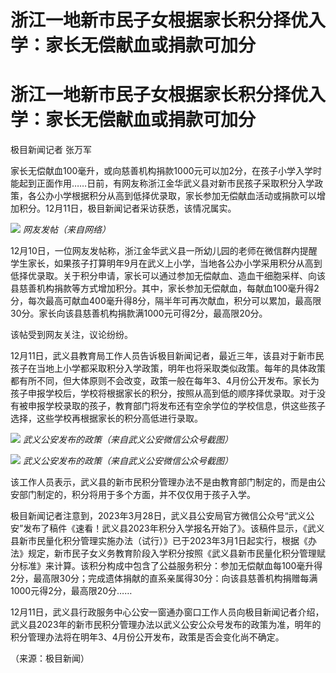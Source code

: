 # 浙江一地新市民子女根据家长积分择优入学：家长无偿献血或捐款可加分

# 浙江一地新市民子女根据家长积分择优入学：家长无偿献血或捐款可加分

极目新闻记者 张万军

家长无偿献血100毫升，或向慈善机构捐款1000元可以加2分，在孩子小学入学时能起到正面作用……日前，有网友称浙江金华武义县对新市民孩子采取积分入学政策，各公办小学根据积分从高到低择优录取，家长参加无偿献血活动或捐款可以增加积分。12月11日，极目新闻记者采访获悉，该情况属实。

![](https://inews.gtimg.com/om_bt/Om8ltkWzSuVWLdiDNMx1Fxhd88-DEhFEHk9Kz6YlECNXsAA/1000)
_网友发帖（来自网络）_

12月10日，一位网友发帖称，浙江金华武义县一所幼儿园的老师在微信群内提醒学生家长，如果孩子打算明年9月在武义上小学，当地各公办小学采用积分从高到低择优录取。关于积分申请，家长可以通过参加无偿献血、造血干细胞采样、向该县慈善机构捐款等方式增加积分。其中，家长参加无偿献血，每献血100毫升得2分，每次最高可献血400毫升得8分，隔半年可再次献血，积分可以累加，最高限30分。家长向该县慈善机构捐款满1000元可得2分，最高限20分。

该帖受到网友关注，议论纷纷。

12月11日，武义县教育局工作人员告诉极目新闻记者，最近三年，该县对于新市民孩子在当地上小学都采取积分入学政策，明年也将采取类似政策。每年的具体政策都有所不同，但大体原则不会改变，政策一般在每年3、4月份公开发布。家长为孩子申报学校后，学校将根据家长的积分，按照从高到低的顺序择优录取。对于没有被申报学校录取的孩子，教育部门将发布还有空余学位的学校信息，供这些孩子选择，这些学校再根据家长的积分高低进行录取。

![](https://inews.gtimg.com/om_bt/OLjwMENGzS3TofwZL7XvhToNVyyNmGWKThlVX5ZmD7Nj4AA/1000)
_武义公安发布的政策（来自武义公安微信公众号截图）_

![](https://inews.gtimg.com/om_bt/OCIbXQ0-lt_D2yzQ4Qk-1-zsfXa0NRNNoVwtypHuBr1OwAA/1000)
_武义公安发布的政策（来自武义公安微信公众号截图）_

该工作人员表示，武义县的新市民积分管理办法不是由教育部门制定的，而是由公安部门制定的，积分将用于多个方面，并不仅仅用于孩子入学。

极目新闻记者注意到，2023年3月28日，武义县公安局官方微信公众号“武义公安”发布了稿件《速看！武义县2023年积分入学报名开始了》。该稿件显示，《武义县新市民量化积分管理实施办法（试行）》已于2023年3月1日起实行，根据《办法》规定，新市民子女义务教育阶段入学积分按照《武义县新市民量化积分管理赋分标准》来计算。该积分构成中包含了公益服务积分：参加无偿献血每100毫升得2分，最高限30分；完成遗体捐献的直系亲属得30分：向该县慈善机构捐赠每满1000元得2分，最高限20分……

12月11日，武义县行政服务中心公安一窗通办窗口工作人员向极目新闻记者介绍，武义县2023年的新市民积分管理办法以武义公安公众号发布的政策为准，明年的积分管理办法将在明年3、4月份公开发布，政策是否会变化尚不确定。

（来源：极目新闻）

